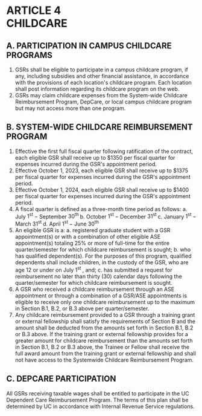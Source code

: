 # ARTICLE 4 <br> CHILDCARE 

## A. PARTICIPATION IN CAMPUS CHILDCARE PROGRAMS

1. GSRs shall be eligible to participate in a campus childcare program, if any, including subsidies and other financial assistance, in accordance with the provisions of each location's childcare program. Each location shall post information regarding its childcare program on the web.
2. GSRs may claim childcare expenses from the System-wide Childcare Reimbursement Program, DepCare, or local campus childcare program but may not access more than one program.

## B. SYSTEM-WIDE CHILDCARE REIMBURSEMENT PROGRAM

1. Effective the first full fiscal quarter following ratification of the contract, each eligible GSR shall receive up to $1350 per fiscal quarter for expenses incurred during the GSR's appointment period.
2. Effective October 1, 2023, each eligible GSR shall receive up to $1375 per fiscal quarter for expenses incurred during the GSR's appointment period.
3. Effective October 1, 2024, each eligible GSR shall receive up to $1400 per fiscal quarter for expenses incurred during the GSR's appointment period.
4. A fiscal quarter is defined as a three-month time period as follows:
a. July $1^{\text {st }}-$ September $30^{\text {th }}$
b. October $1^{\text {st }}-$ December $31^{\text {st }}$
c. January $1^{\text {st }}-$ March $31^{\text {st }}$
d. April $1^{\text {st }}-$ June $30^{\text {th }}$
5. An eligible GSR is a:
a. registered graduate student with a GSR appointment(s) or with a combination of other eligible ASE appointment(s) totaling 25% or more of full-time for the entire quarter/semester for which childcare reimbursement is sought;
b. who has qualified dependent(s). For the purposes of this program, qualified dependents shall include children, in the custody of the GSR, who are age 12 or under on July $1^{\text {st }}$, and;
c. has submitted a request for reimbursement no later than thirty (30) calendar days following the quarter/semester for which childcare reimbursement is sought.
6. A GSR who received a childcare reimbursement through an ASE appointment or through a combination of a GSR/ASE appointments is eligible to receive only one childcare reimbursement up to the maximum in Section B.1, B.2, or B.3 above per quarter/semester.
7. Any childcare reimbursement provided to a GSR through a training grant or external fellowship shall satisfy the requirements of Section B and the amount shall be deducted from the amounts set forth in Section B.1, B.2 or B.3 above. If the training grant or external fellowship provides for a greater amount for childcare reimbursement than the amounts set forth in Section B.1, B.2 or B.3 above, the Trainee or Fellow shall receive the full award amount from the training grant or external fellowship and shall not have access to the Systemwide Childcare Reimbursement Program.

## C. DEPCARE PARTICIPATION

All GSRs receiving taxable wages shall be entitled to participate in the UC Dependent Care Reimbursement Program. The terms of this plan shall be determined by UC in accordance with Internal Revenue Service regulations.

